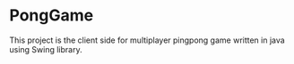 # PongGame
This project is the client side for multiplayer pingpong game written in java using Swing library.
